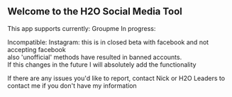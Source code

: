 ## Welcome to the H2O Social Media Tool

This app supports currently:
Groupme
In progress:

Incompatible:
Instagram: this is in closed beta with facebook and not accepting facebook <br>
also 'unofficial' methods have resulted in banned accounts.<br>
  If this changes in the future I will absolutely add the functionality<br>


If there are any issues you'd like to report, contact Nick or H2O Leaders to contact me if you don't have my information

